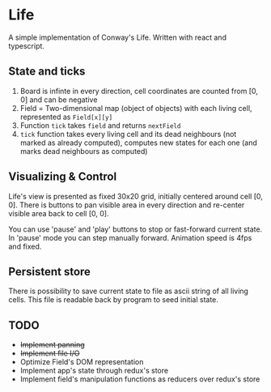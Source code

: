 # Life

A simple implementation of Conway's Life. Written with react and typescript.

## State and ticks

1) Board is infinte in every direction, cell coordinates are counted from [0, 0] and can be negative
2) Field = Two-dimensional map (object of objects) with each living cell, represented as `Field[x][y]`
3) Function `tick` takes `field` and returns `nextField`
4) `tick` function takes every living cell and its dead neighbours (not marked as already computed), computes new states for each one (and marks dead neighbours as computed)

## Visualizing & Control

Life's view is presented as fixed 30x20 grid, initially centered around cell [0, 0]. There is buttons to pan visible area in every direction and re-center visible area back to cell [0, 0].

You can use 'pause' and 'play' buttons to stop or fast-forward current state. In 'pause' mode you can step manually forward. Animation speed is 4fps and fixed.

## Persistent store

There is possibility to save current state to file as ascii string of all living cells. This file is readable back by program to seed initial state.

## TODO

* ~~Implement panning~~
* ~~Implement file I/O~~
* Optimize Field's DOM representation
* Implement app's state through redux's store
* Implement field's manipulation functions as reducers over redux's store
